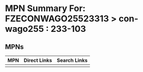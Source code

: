 



# MPN Summary For: FZECONWAGO25523313 > con-wago255 : 233-103

## MPNs
  

|MPN|Direct Links|Search Links|
| :--- | :--- | :--- |
||||
